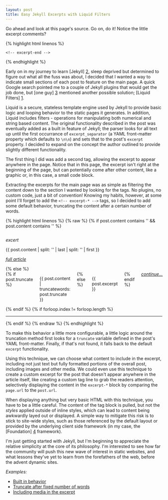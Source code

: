 ```yaml
---
layout: post
title: Easy Jekyll Excerpts with Liquid Filters
---
```


Go ahead and look at this page's source.  Go on, do it! Notice the little excerpt comments?

{% highlight html linenos %}
    <!-- excerpt-begin -->

    <!-- excerpt-end -->
{% endhighlight %}

<!-- excerpt-begin -->
Early on in my journey to learn [Jekyll] [2], sleep deprived but determined to figure out what all the fuss was about, I decided that I wanted a way to indicate small sections of each post to feature on the main page.  A quick Google search pointed me to a couple of Jekyll plugins that would get the job done, but [one guy] [3] mentioned another possible solution; [Liquid Filters] [1].
<!-- excerpt-end -->

Liquid is a secure, stateless template engine used by Jekyll to provide basic logic and looping behavior to the static pages it generates.  In addition, Liquid includes filters - operations for manipulating both numerical and string based content.  The original functionality described in the post was eventually added as a built in feature of Jekyll; the parser looks for all text up until the first occurrance of `excerpt_separator` (a YAML front-matter property which defaults to `\n\n`) and sets that to the post's `excerpt` property.  I decided to expand on the concept the author outlined to provide slightly different functionality.

The first thing I did was add a second tag, allowing the excerpt to appear anywhere in the page.  Notice that in this page, the excerpt isn't right at the beginning of the page, but can potentially come after other content, like a graphic or, in this case, a small code block.

Extracting the excerpts for the main page was as simple as filtering the content down to the section I wanted by looking for the tags.  No plugins, no custom code, just a bit of convention!  Knowing my habits, however, at some point I'll forget to add the `<!-- excerpt-* -->` tags, so I decided to add some default behavior, truncating the content after a certain number of words.

{% highlight html linenos %}
    {% raw %}
    {% if post.content contains '<!-- excerpt-begin -->' && post.content contains '<!-- excerpt-end -->' %}
        <div class="row">
            <div class="small-12 large-12 columns">
                <p><em>excert</em></p>
            </div>
        </div>
        <div class="row">
            <div class="small-12 large-12 columns">
                {{ post.content | split: '<!-- excerpt-begin -->' | last | split: '<!-- excerpt-end -->' | first }}
            </div>
        </div>
        <div class="row">
            <div class="small-12 large-12 columns">
                <p><em><a href="{{ post.url }}">full article</a></em></p>
            </div>
        </div>
    {% else %}
        <div class="row">
            <div class="small-12 large-12 columns">
                {% if post.truncate %}
                    <p>{{ post.content | truncatewords: post.truncate }}</p>
                {% else %}
                    <p>{{ post.excerpt }}</p>
                {% endif %}
                <em><a href="{{ post.url }}">continue...</a></em></p>
            </div>
        </div>
    {% endif %}
    {% if forloop.index != forloop.length %}
        <hr/>
    {% endif %}
    {% endraw %}
{% endhighlight %}

To make this behavior a little more configurable, a little logic around the truncation method first looks for a `truncate` variable defined in the post's YAML front-matter.  Finally, if that's not found, it falls back to the default `excerpt` functionality.

Using this technique, we can choose what content to include in the excerpt, including not just text but fully formatted portions of the overall post, including images and other media.  We could even use this technique to create a custom excerpt for the post that doesn't appear anywhere in the article itself, like creating a custom tag line to grab the readers attention, selectively displaying the content in the `excerpt-*` block by comparing the `page.url` to the `post.url`.

When displaying anything but very basic HTML with this technique, you have to be a little careful.  The content of the tag block is pulled, but not the _styles_ applied outside of inline styles, which can lead to content being awkwardly layed out or displayed.  A simple way to mitigate this risk is to stick to site-wide styles, such as those referenced by the default layout or provided by the underlying client side framework (in my case, the [Foundation] [4] framework).

I'm just getting started with Jekyll, but I'm beginning to appreciate the relative simplicity at the core of its philosophy.  I'm interested to see how far the community will push this new wave of interest in static websites, and what lessons they've yet to learn from the forefathers of the web, before the advent dynamic sites.

_Examples:_
* [Built in behavior](/examples/excerpt-separator.html)
* [Truncate after fixed number of words](/examples/truncate-at-80.html)
* [Including media in the excerpt](/examples/templates-everywhere-picture.html)

[1]: https://github.com/Shopify/liquid/wiki/Liquid-for-Designers
[2]: http://jekyllrb.com/
[3]: http://foldl.me/2012/jekyll-excerpts/
[4]: http://foundation.zurb.com/
